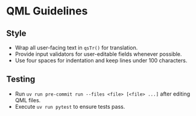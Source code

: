 # QML Guidelines

## Style
- Wrap all user-facing text in `qsTr()` for translation.
- Provide input validators for user-editable fields whenever possible.
- Use four spaces for indentation and keep lines under 100 characters.

## Testing
- Run `uv run pre-commit run --files <file> [<file> ...]` after editing QML files.
- Execute `uv run pytest` to ensure tests pass.
